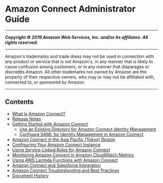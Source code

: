 # Amazon Connect Administrator Guide

-----
*****Copyright &copy; 2019 Amazon Web Services, Inc. and/or its affiliates. All rights reserved.*****

-----
Amazon's trademarks and trade dress may not be used in 
     connection with any product or service that is not Amazon's, 
     in any manner that is likely to cause confusion among customers, 
     or in any manner that disparages or discredits Amazon. All other 
     trademarks not owned by Amazon are the property of their respective
     owners, who may or may not be affiliated with, connected to, or 
     sponsored by Amazon.

-----
## Contents
+ [What Is Amazon Connect?](what-is-amazon-connect.md)
+ [Release Notes](amazon-connect-release-notes.md)
+ [Getting Started with Amazon Connect](gettingstarted.md)
   + [Use an Existing Directory for Amazon Connect Identity Management](directory-service.md)
   + [Configure SAML for Identity Management in Amazon Connect](configure-saml.md)
+ [Amazon Connect in the Asia Pacific (Tokyo) Region](connect-tokyo-region.md)
+ [Configuring Your Amazon Connect Instance](amazon-connect-instance.md)
+ [Using Service-Linked Roles for Amazon Connect](connect-slr.md)
+ [Monitoring Amazon Connect in Amazon CloudWatch Metrics](monitoring-cloudwatch.md)
+ [Using AWS Lambda Functions with Amazon Connect](connect-lambda-functions.md)
+ [Amazon Connect and Salesforce Integration](salesforce-integration.md)
+ [Amazon Connect Troubleshooting and Best Practices](troubleshooting.md)
+ [Document History](doc-history.md)